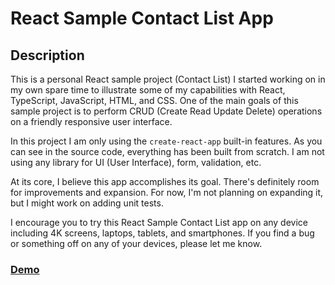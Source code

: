 # React Sample Contact List App

## Description
This is a personal React sample project (Contact List) I started working on in my own spare time to illustrate some of my capabilities with React, TypeScript, JavaScript, HTML, and CSS. One of the main goals of this sample project is to perform CRUD (Create Read Update Delete) operations on a friendly responsive user interface.  

In this project I am only using the `create-react-app` built-in features.  As you can see in the source code, everything has been built from scratch. I am not using any library for UI (User Interface), form, validation, etc.     

At its core, I believe this app accomplishes its goal. There's definitely room for improvements and expansion. For now, I'm not planning on expanding it, but I might work on adding unit tests. 

I encourage you to try this React Sample Contact List app on any device including 4K screens, laptops, tablets, and smartphones. If you find a bug or something off on any of your devices, please let me know.

### [Demo](https://moises-samples-react-contacts.web.app)